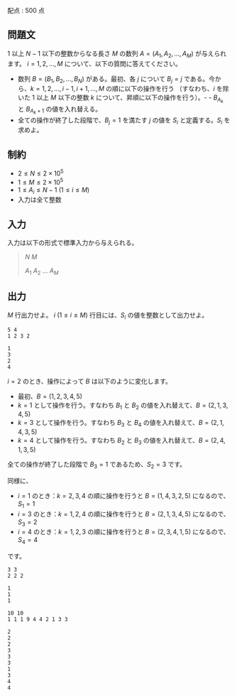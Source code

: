 配点 : $500$ 点

## 問題文

$1$ 以上 $N-1$ 以下の整数からなる長さ $M$ の数列 $A=(A_1,A_2,\dots,A_M)$ が与えられます。
$i=1,2,\dots,M$ について、以下の質問に答えてください。

- 数列 $B=(B_1,B_2,\dots,B_N)$ がある。最初、各 $j$ について $B_j=j$ である。今から、$k=1,2,\dots,i-1,i+1,\dots,M$ の順に以下の操作を行う
（すなわち、$i$ を除いた $1$ 以上 $M$ 以下の整数 $k$ について、昇順に以下の操作を行う）。-   - $B_{A_k}$ と $B_{A_k+1}$ の値を入れ替える。
- 全ての操作が終了した段階で、$B_j=1$ を満たす $j$ の値を $S_i$ と定義する。$S_i$ を求めよ。

## 制約

- $2 \leq N \leq 2\times 10^5$
- $1 \leq M \leq 2\times 10^5$
- $1 \leq A_i \leq N-1\ (1\leq i \leq M)$
- 入力は全て整数

## 入力

入力は以下の形式で標準入力から与えられる。

> $N$ $M$
> 
> $A_1$ $A_2$ $\dots$ $A_M$

## 出力

$M$ 行出力せよ。
$i\ (1\leq i \leq M)$ 行目には、$S_i$ の値を整数として出力せよ。 

```input1
5 4
1 2 3 2
```

```output1
1
3
2
4
```

$i = 2$ のとき、操作によって $B$ は以下のように変化します。

- 最初、$B = (1,2,3,4,5)$
- $k=1$ として操作を行う。すなわち $B_1$ と $B_2$ の値を入れ替えて、$B = (2,1,3,4,5)$
- $k=3$ として操作を行う。すなわち $B_3$ と $B_4$ の値を入れ替えて、$B = (2,1,4,3,5)$
- $k=4$ として操作を行う。すなわち $B_2$ と $B_3$ の値を入れ替えて、$B = (2,4,1,3,5)$

全ての操作が終了した段階で $B_3=1$ であるため、$S_2 = 3$ です。

同様に、

- $i=1$ のとき：$k=2,3,4$ の順に操作を行うと $B=(1,4,3,2,5)$ になるので、$S_1=1$
- $i=3$ のとき：$k=1,2,4$ の順に操作を行うと $B=(2,1,3,4,5)$ になるので、$S_3=2$
- $i=4$ のとき：$k=1,2,3$ の順に操作を行うと $B=(2,3,4,1,5)$ になるので、$S_4=4$

です。

```input2
3 3
2 2 2
```

```output2
1
1
1
```

```input3
10 10
1 1 1 9 4 4 2 1 3 3
```

```output3
2
2
2
3
3
3
1
3
4
4
```